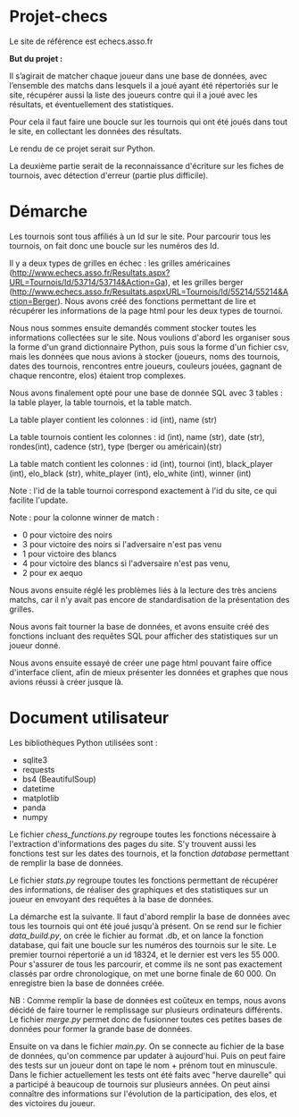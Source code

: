 # Projet-checs

Le site de référence est echecs.asso.fr

__But du projet :__

Il s’agirait de matcher chaque joueur dans une base de données, avec l’ensemble des matchs dans lesquels il a joué ayant été répertoriés sur le site, récupérer aussi la liste des joueurs contre qui il a joué avec les résultats, et éventuellement des statistiques. 

Pour cela il faut faire une boucle sur les tournois qui ont été joués dans tout le site, en collectant les données des résultats.

Le rendu de ce projet serait sur Python.

La deuxième partie serait de la reconnaissance d'écriture sur les fiches de tournois, avec détection d'erreur (partie plus difficile).


# Démarche

<!-- #region -->
Les tournois sont tous affiliés à un Id sur le site. Pour parcourir tous les tournois, on fait donc une boucle sur les numéros des Id.

Il y a deux types de grilles en échec : les grilles américaines (http://www.echecs.asso.fr/Resultats.aspx?URL=Tournois/Id/53714/53714&Action=Ga), et les grilles berger (http://www.echecs.asso.fr/Resultats.aspxURL=Tournois/Id/55214/55214&Action=Berger).
Nous avons créé des fonctions permettant de lire et récupérer les informations de la page html pour les deux types de tournoi.





Nous nous sommes ensuite demandés comment stocker toutes les informations collectées sur le site. 
Nous voulions d'abord les organiser sous la forme d'un grand dictionnaire Python, puis sous la forme d'un fichier csv, mais les données que nous avions à stocker (joueurs, noms des tournois, dates des tournois, rencontres entre joueurs, couleurs jouées, gagnant de chaque rencontre, elos) étaient trop complexes. 


Nous avons finalement opté pour une base de donnée SQL avec 3 tables : la table player, la table tournois, et la table match. 

La table player contient les colonnes : id (int), name (str)

La table tournois contient les colonnes : id (int), name (str), date (str), rondes(int), cadence (str), type (berger ou américain)(str)

La table match contient les colonnes : id (int), tournoi (int), black_player (int), elo_black (str), white_player (int), elo_white (int), winner (int)


Note :  l'id de la table tournoi correspond exactement à l'id du site, ce qui facilite l'update.

Note : pour la colonne winner de match : 
- 0 pour victoire des noirs
- 3 pour victoire des noirs si l'adversaire n'est pas venu
- 1 pour victoire des  blancs
- 4 pour victoire des blancs si l'adversaire n'est pas venu, 
- 2 pour ex aequo




Nous avons ensuite réglé les problèmes liés à la lecture des très anciens matchs, car il n'y avait pas encore de standardisation de la présentation des grilles. 


Nous avons fait tourner la base de données, et avons ensuite créé des fonctions incluant des requêtes SQL pour afficher des statistiques sur un joueur donné.


Nous avons ensuite essayé de créer une page html pouvant faire office d'interface client, afin de mieux présenter les données et graphes que nous avions réussi à créer jusque là.
<!-- #endregion -->

# Document utilisateur 

<!-- #region -->
Les bibliothèques Python utilisées sont :
- sqlite3
- requests
- bs4 (BeautifulSoup)
- datetime
- matplotlib
- panda
- numpy

Le fichier *chess_functions.py* regroupe toutes les fonctions nécessaire à l'extraction d'informations des pages du site. S'y trouvent aussi les fonctions test sur les dates des tournois, et la fonction *database* permettant de remplir la base de données.

Le fichier *stats.py* regroupe toutes les fonctions permettant de récupérer des informations, de réaliser des graphiques et des statistiques sur un joueur en envoyant des requêtes à la base de données. 

La démarche est la suivante. 
Il faut d'abord remplir la base de données avec tous les tournois qui ont été joué jusqu'à présent. On se rend sur le fichier *data_build.py*, on crée le fichier au format .db, et on lance la fonction database, qui fait une boucle sur les numéros des tournois sur le site. Le premier tournoi répertorié a un id 18324, et le dernier est vers les 55 000. Pour s'assurer de tous les parcourir, et comme ils ne sont pas exactement classés par ordre chronologique, on met une borne finale de 60 000. On enregistre bien la base de données créée.


NB : Comme remplir la base de données est coûteux en temps, nous avons décidé de faire tourner le remplissage sur plusieurs ordinateurs différents. Le fichier *merge.py* permet donc de fusionner toutes ces petites bases de données pour former la grande base de données. 


Ensuite on va dans le fichier *main.py*. On se connecte au fichier de la base de données, qu'on commence par updater à aujourd'hui. Puis on peut faire des tests sur un joueur dont on tape le nom + prénom tout en minuscule. Dans le fichier actuellement les tests ont été faits avec "herve daurelle" qui a participé à beaucoup de tournois sur plusieurs années. On peut ainsi connaître des informations sur l'évolution de la participation, des elos, et des victoires du joueur. 
<!-- #endregion -->

```python

```
